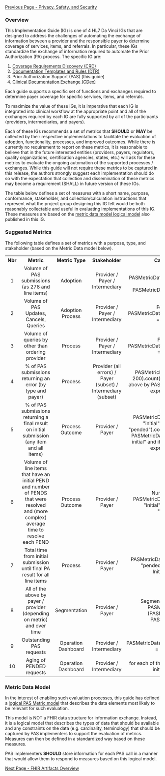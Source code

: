 [Previous Page - Privacy, Safety, and Security](privacy.html)

### Overview

This Implementation Guide (IG) is one of 4 HL7 Da Vinci IGs that are designed to address the challenges of automating the exchange of information between a provider and the responsible payer to determine coverage of services, items, and referrals. In particular, these IGs standardize the exchange of information required to automate the Prior Authorization (PA) process. The specific IG are:

1. [Coverage Requirements Discovery (CRD)](http://hl7.org/fhir/us/davinci-crd)
2. [Documentation Templates and Rules (DTR)](http://hl7.org/fhir/us/davinci-dtr)
3. Prior Authorization Support (PAS) (this guide)
4. [Clinical Documentation Exchange (CDex)](http://hl7.org/fhir/us/davinci-cdex)

Each guide supports a specific set of functions and exchanges required to determine payer coverage for specific services, items, and referrals.

To maximize the value of these IGs, it is imperative that each IG is integrated into clinical workflow at the appropriate point and all of the exchanges required by each IG are fully supported by all of the participants (providers, intermediaries, and payers).

Each of these IGs recommends a set of metrics that **SHOULD** or **MAY** be collected by their respective implementations to facilitate the evaluation of adoption, functionality, processes, and improved outcomes. While there is currently no requirement to report on these metrics, it is reasonable to believe that in the future interested entities (providers, payers, regulators, quality organizations, certification agencies, states, etc.) will ask for these metrics to evaluate the ongoing automation of the supported processes / exchanges. While this guide will not require these metrics to be captured in this release, the authors strongly suggest each implementation should do so with the expectation that collection and dissemination of these metrics may become a requirement (SHALL) in future version of these IGs.

The table below defines a set of measures with a short name, purpose, conformance, stakeholder, and collection/calculation instructions that represent what the project group designing this IG felt would be both reasonably collectable and useful in evaluating implementations of this IG.  These measures are based on the [metric data model logical model](StructureDefinition-PASMetricData.html) also published in this IG.

### Suggested Metrics
The following table defines a set of metrics with a purpose, type, and stakeholder (based on the Metric Data model below). 

<table style="text-align: center; vertical-align: middle;">
  <tr>
    <th>Nbr</th>
    <th style="width: 140px; text-align: center; vertical-align: middle;">Metric</th>
    <th style="width: 125px; text-align: center; vertical-align: middle;">Metric Type</th>
    <th style="width: 140px; text-align: center; vertical-align: middle;">Stakeholder</th>
	<th style="text-align:center; vertical-align: middle;">Calculation Example</th>
  </tr>
  <tr>
    <td style="text-align: center; vertical-align: middle;">1</td>
    <td style="text-align: center; vertical-align: middle;">Volume of PAS submissions (as 278 and line items)</td>
    <td style="text-align: center; vertical-align: middle;">Adoption</td>
    <td style="text-align: center; vertical-align: middle;">Provider / Payer / Intermediary</td>
	<td style="text-align: center; vertical-align: middle;">For 278 volume:
PASMetricData.response.exists.count()
For service items:
PASMetricData.itemDetail.exists.count()</td>
  </tr>
  <tr>
    <td style="text-align: center; vertical-align: middle;">2</td>
    <td style="text-align: center; vertical-align: middle;">Volume of PAS Updates, Cancels, Queries</td>
    <td style="text-align: center; vertical-align: middle;">Adoption Process</td>
    <td style="text-align: center; vertical-align: middle;">Provider / Payer / Intermediary</td>   
	<td style="text-align: center; vertical-align: middle;">For Cancel volume:
PASMetricData.exists.where(exchange.type = "cancel").count()</td>
  </tr>
  <tr>
    <td style="text-align: center; vertical-align: middle;">3</td>
    <td style="text-align: center; vertical-align: middle;">Volume of queries by other than ordering provider</td>
    <td style="text-align: center; vertical-align: middle;">Process</td>
    <td style="text-align: center; vertical-align: middle;">Provider / Payer / Intermediary</td>   
	<td style="text-align: center; vertical-align: middle;">For Query volume:
PASMetricData.exists.where(exchange.type = "query").count()</td>
  </tr>
  <tr>
    <td style="text-align: center; vertical-align: middle;">4</td>
    <td style="text-align: center; vertical-align: middle;">% of PAS submissions returning an error (by type and payer)</td>
    <td style="text-align: center; vertical-align: middle;">Process</td>
    <td style="text-align: center; vertical-align: middle;">Provider (all errors) / Payer (subset) / Intermediary (subset)</td>   
	<td style="text-align: center; vertical-align: middle;">PASMetricData.where(httResponse != 200).count()
For percent:
divide volume above by PASMetricData.exists.count() and express as a percentage</td>
  </tr>
  <tr>
    <td style="text-align: center; vertical-align: middle;">5</td>
    <td style="text-align: center; vertical-align: middle;">% of PAS submissions returning a final result on initial submission (any item and all items)</td>
    <td style="text-align: center; vertical-align: middle;">Process Outcome</td>
    <td style="text-align: center; vertical-align: middle;">Provider / Payer</td>   
	<td style="text-align: center; vertical-align: middle;">Number of final :
PASMetricData.where(exchange.type = "initial" and itemDetail.result != "pended").count() 
Divide volume above by:
PASMetricData.where(exchange.type = " initial" and itemDetail.exists).count() and express as a percentage</td>
  </tr>
  <tr>
    <td style="text-align: center; vertical-align: middle;">6</td>
    <td style="text-align: center; vertical-align: middle;">Volume of line items that have an initial PEND and number of PENDS that were resolved and (more complex) average time to resolve each PEND</td>
    <td style="text-align: center; vertical-align: middle;">Process Outcome</td>
    <td style="text-align: center; vertical-align: middle;">Provider / Payer</td>   
	<td style="text-align: center; vertical-align: middle;">Number of initial PEND:
PASMetricData.where(exchange.type = "initial" and itemDetail.result = "pended").count()</td>
  </tr>
  <tr>
    <td style="text-align: center; vertical-align: middle;">7</td>
    <td style="text-align: center; vertical-align: middle;">Total time from initial submission until final PA result for all line items</td>
    <td style="text-align: center; vertical-align: middle;">Process</td>
    <td style="text-align: center; vertical-align: middle;">Provider / Payer</td>   
	<td style="text-align: center; vertical-align: middle;">PASMetricData.where(ItemDetial.result  != "pended") (finalResponseTime - InitialSubmissionTime)</td>
  </tr>
  <tr>
    <td style="text-align: center; vertical-align: middle;">8</td>
    <td style="text-align: center; vertical-align: middle;">All of the above by payer / provider (depending on metric) and over time</td>
    <td style="text-align: center; vertical-align: middle;">Segmentation</td>
    <td style="text-align: center; vertical-align: middle;">Provider / Payer</td>   
	<td style="text-align: center; vertical-align: middle;">Segmentation based on time and
PASMetricData.source 
and 
(PASMetricData.payerID 
or 
PASMetricData.groupID)</td>
  </tr>
  <tr>
    <td style="text-align: center; vertical-align: middle;">9</td>
    <td style="text-align: center; vertical-align: middle;">Outstanding PAS requests</td>
    <td style="text-align: center; vertical-align: middle;">Operation Dashboard</td>
    <td style="text-align: center; vertical-align: middle;">Provider / Intermediary</td>   
	<td style="text-align: center; vertical-align: middle;">PASMetricData.exists.where(itemDetail.result = "pended").count()</td>
  </tr>
  <tr>
    <td style="text-align: center; vertical-align: middle;">10</td>
    <td style="text-align: center; vertical-align: middle;">Aging of PENDED requests</td>
    <td style="text-align: center; vertical-align: middle;">Operation Dashboard</td>
    <td style="text-align: center; vertical-align: middle;">Provider / Intermediary</td>   
	<td style="text-align: center; vertical-align: middle;">for each of the above items (current time - initialSubmissionTime)</td>
  </tr>
</table>

### Metric Data Model
In the interest of enabling such evaluation processes, this guide has defined a 
[logical PAS Metric model](StructureDefinition-PASMetricData.html) that describes the data elements most
likely to be relevant for such evaluation.

This model is NOT a FHIR data structure for information exchange.  Instead, it is a logical model that describes
the types of data that should be available and any constraints on the data (e.g. cardinality, terminology) that
should be captured by PAS implementers to support the evaluation of metrics.  Measures can then be defined
in a standardized way based on these measures.

PAS implementers **SHOULD** store information for each PAS call in a manner that would allow them to respond to
measures based on this logical model.

[Next Page - FHIR Artifacts Overview](fhirArtifacts.html)